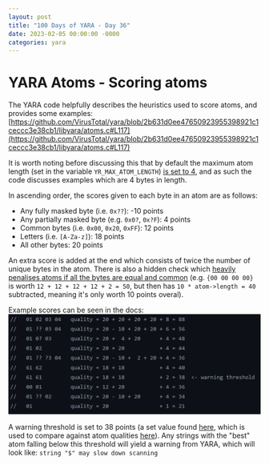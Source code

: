 ```yaml
---
layout: post
title: "100 Days of YARA - Day 36"
date: 2023-02-05 00:00:00 -0000
categories: yara
---
```


# YARA Atoms - Scoring atoms
The YARA code helpfully describes the heuristics used to score atoms, and provides some examples: [https://github.com/VirusTotal/yara/blob/2b631d0ee47650923955398921c1ceccc3e38cb1/libyara/atoms.c#L117](https://github.com/VirusTotal/yara/blob/2b631d0ee47650923955398921c1ceccc3e38cb1/libyara/atoms.c#L117)

It is worth noting before discussing this that by default the maximum atom length (set in the variable `YR_MAX_ATOM_LENGTH`) [is set to 4](https://github.com/VirusTotal/yara/blob/384265e85ec1c5e01355dca8b4089aab56be240d/libyara/include/yara/limits.h#L68), and as such the code discusses examples which are 4 bytes in length.

In ascending order, the scores given to each byte in an atom are as follows:
- Any fully masked byte (i.e. `0x??`): -10 points
- Any partially masked byte (e.g. `0x0?`, `0x?F`): 4 points
- Common bytes (i.e. `0x00`, `0x20`, `0xFF`): 12 points
- Letters (i.e. `[A-Za-z]`): 18 points
- All other bytes: 20 points

An extra score is added at the end which consists of twice the number of unique bytes in the atom. There is also a hidden check which [heavily penalises atoms if all the bytes are equal and common](https://github.com/VirusTotal/yara/blob/2b631d0ee47650923955398921c1ceccc3e38cb1/libyara/atoms.c#L179) (e.g. `{00 00 00 00}` is worth `12 + 12 + 12 + 12 + 2 = 50`, but then has `10 * atom->length = 40` subtracted, meaning it's only worth 10 points overal). 

Example scores can be seen in the docs:
![](/assets/2023-02-05_atom_scores.png)

A warning threshold is set to 38 points (a set value found [here](https://github.com/VirusTotal/yara/blob/384265e85ec1c5e01355dca8b4089aab56be240d/libyara/include/yara/limits.h#L85), which is used to compare against atom qualities [here](https://github.com/VirusTotal/yara/blob/2b631d0ee47650923955398921c1ceccc3e38cb1/libyara/atoms.c#L201)). Any strings with the "best" atom falling below this threshold will yield a warning from YARA, which will look like: `string "$" may slow down scanning`